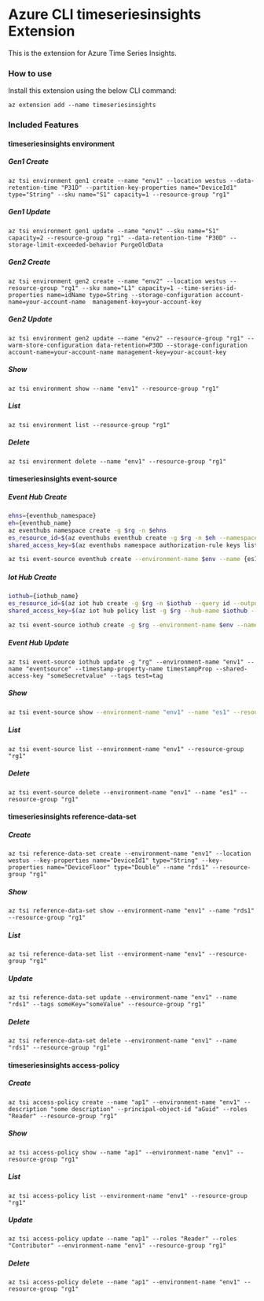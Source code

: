 # Azure CLI timeseriesinsights Extension
This is the extension for Azure Time Series Insights.

### How to use
Install this extension using the below CLI command:
```
az extension add --name timeseriesinsights
```

### Included Features
#### timeseriesinsights environment
##### Gen1 Create
```
az tsi environment gen1 create --name "env1" --location westus --data-retention-time "P31D" --partition-key-properties name="DeviceId1" type="String" --sku name="S1" capacity=1 --resource-group "rg1"
```

##### Gen1 Update
```
az tsi environment gen1 update --name "env1" --sku name="S1" capacity=2 --resource-group "rg1" --data-retention-time "P30D" --storage-limit-exceeded-behavior PurgeOldData
```

##### Gen2 Create
```
az tsi environment gen2 create --name "env2" --location westus --resource-group "rg1" --sku name="L1" capacity=1 --time-series-id-properties name=idName type=String --storage-configuration account-name=your-account-name  management-key=your-account-key
```

##### Gen2 Update
```
az tsi environment gen2 update --name "env2" --resource-group "rg1" --warm-store-configuration data-retention=P30D --storage-configuration account-name=your-account-name management-key=your-account-key
```

##### Show
```
az tsi environment show --name "env1" --resource-group "rg1"
```

##### List
```
az tsi environment list --resource-group "rg1"
```

##### Delete
```
az tsi environment delete --name "env1" --resource-group "rg1"
```
#### timeseriesinsights event-source
##### Event Hub Create
```sh
ehns={eventhub_namespace}
eh={eventhub_name}
az eventhubs namespace create -g $rg -n $ehns
es_resource_id=$(az eventhubs eventhub create -g $rg -n $eh --namespace-name $ehns --query id --output tsv)
shared_access_key=$(az eventhubs namespace authorization-rule keys list -g $rg --namespace-name $ehns -n RootManageSharedAccessKey --query primaryKey --output tsv)

az tsi event-source eventhub create --environment-name $env --name {es1} --location westus --consumer-group-name "cgn" --event-hub-name $eh --event-source-resource-id $es_resource_id --key-name RootManageSharedAccessKey --service-bus-namespace $ehns --shared-access-key $shared_access_key --timestamp-property-name {someTimestampProperty} --resource-group $rg
```
##### Iot Hub Create
```sh
iothub={iothub_name}
es_resource_id=$(az iot hub create -g $rg -n $iothub --query id --output tsv)
shared_access_key=$(az iot hub policy list -g $rg --hub-name $iothub --query "[?keyName=='iothubowner'].primaryKey" --output tsv)

az tsi event-source iothub create -g $rg --environment-name $env --name {eventsource} --consumer-group-name {consumer-group} --iot-hub-name $iothub --key-name iothubowner --shared-access-key $shared_access_key --event-source-resource-id $es_resource_id
```
##### Event Hub Update
```
az tsi event-source iothub update -g "rg" --environment-name "env1" --name "eventsource" --timestamp-property-name timestampProp --shared-access-key "someSecretvalue" --tags test=tag
```
##### Show
```sh
az tsi event-source show --environment-name "env1" --name "es1" --resource-group "rg1"
```
##### List
```
az tsi event-source list --environment-name "env1" --resource-group "rg1"
```
##### Delete
```
az tsi event-source delete --environment-name "env1" --name "es1" --resource-group "rg1"
```
#### timeseriesinsights reference-data-set
##### Create
```
az tsi reference-data-set create --environment-name "env1" --location westus --key-properties name="DeviceId1" type="String" --key-properties name="DeviceFloor" type="Double" --name "rds1" --resource-group "rg1" 
```
##### Show
```
az tsi reference-data-set show --environment-name "env1" --name "rds1" --resource-group "rg1"
```
##### List
```
az tsi reference-data-set list --environment-name "env1" --resource-group "rg1"
```
##### Update
```
az tsi reference-data-set update --environment-name "env1" --name "rds1" --tags someKey="someValue" --resource-group "rg1" 
```
##### Delete
```
az tsi reference-data-set delete --environment-name "env1" --name "rds1" --resource-group "rg1"
```
#### timeseriesinsights access-policy
##### Create
```
az tsi access-policy create --name "ap1" --environment-name "env1" --description "some description" --principal-object-id "aGuid" --roles "Reader" --resource-group "rg1" 
```
##### Show
```
az tsi access-policy show --name "ap1" --environment-name "env1" --resource-group "rg1"
```
##### List
```
az tsi access-policy list --environment-name "env1" --resource-group "rg1"
```
##### Update
```
az tsi access-policy update --name "ap1" --roles "Reader" --roles "Contributor" --environment-name "env1" --resource-group "rg1" 
```
##### Delete
```
az tsi access-policy delete --name "ap1" --environment-name "env1" --resource-group "rg1"
```
